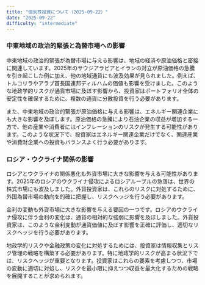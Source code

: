 ```yaml
---
title: "個別株投資について（2025-09-22）"
date: "2025-09-22"
difficulty: "intermediate"
---
```


### 中東地域の政治的緊張と為替市場への影響

中東地域の政治的緊張が為替市場に与える影響は、地域の経済や原油価格と密接に関連しています。2025年のサウジアラビアとイランの対立が原油価格の急騰を引き起こした例に加え、他の地域通貨にも波及効果が見られました。例えば、トルコリラやアラブ首長国連邦ディルハムの価値も影響を受けました。このような地政学的リスクが通貨市場に及ぼす影響から、投資家はポートフォリオ全体の安定性を確保するために、複数の通貨に分散投資を行う必要があります。

また、中東地域の政治的緊張が原油価格に与える影響は、エネルギー関連企業にも大きな影響を及ぼします。原油価格の急騰により石油企業の収益が増加する一方で、他の産業や消費者にはインフレーションのリスクが発生する可能性があります。このような状況下で、投資家はエネルギー関連企業だけでなく、関連産業や消費財企業への投資もバランスよく行う必要があります。

### ロシア・ウクライナ関係の影響

ロシアとウクライナの関係悪化も外貨市場に大きな影響を与える可能性があります。2025年のロシアのウクライナ侵攻によるロシアルーブルの急落は、世界の株式市場にも波及しました。外貨投資家は、これらのリスクに対処するために、外国為替市場の動向を的確に把握し、リスクヘッジを行う必要があります。

金利の変動も外貨市場に大きな影響を与える要因の一つです。ロシアのウクライナ侵攻に伴う金利の変化は、通貨の相対的な強弱に影響を及ぼしました。外貨投資家は、このような金利変動が通貨価値に及ぼす影響を正確に評価し、適切なリスクヘッジを行う必要があります。

地政学的リスクや金融政策の変化に対処するためには、投資家は情報収集とリスク管理の戦略を構築する必要があります。特に地政学的リスクが高まる状況下では、リスクヘッジが重要となります。投資家はこれらの要素を考慮しつつ、市場の変動に適切に対処し、リスクを最小限に抑えつつ収益を最大化するための戦略を展開することが求められます。
